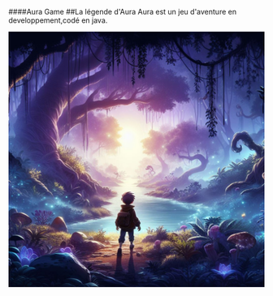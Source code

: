 ####Aura Game
##La légende d'Aura
Aura est un jeu d'aventure en developpement,codé en java.


![Cover](https://github.com/quentmad/Aura_Game/blob/main/cover.jpeg)
